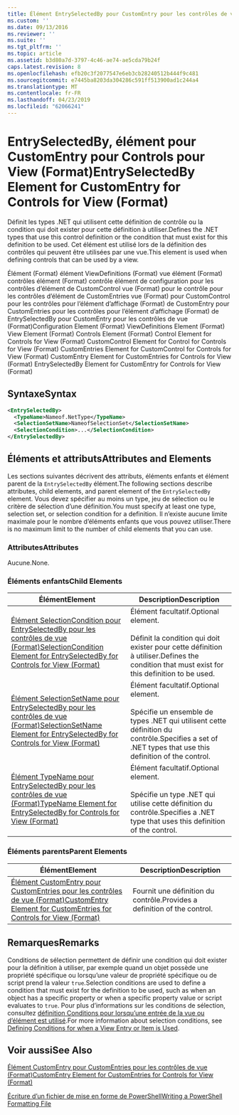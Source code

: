 ```yaml
---
title: Élément EntrySelectedBy pour CustomEntry pour les contrôles de vue (Format) | Microsoft Docs
ms.custom: ''
ms.date: 09/13/2016
ms.reviewer: ''
ms.suite: ''
ms.tgt_pltfrm: ''
ms.topic: article
ms.assetid: b3d80a7d-3797-4c46-ae74-ae5cda79b24f
caps.latest.revision: 8
ms.openlocfilehash: efb20c3f2077547e6eb3cb28240512b444f9c481
ms.sourcegitcommit: e7445ba8203da304286c591ff513900ad1c244a4
ms.translationtype: MT
ms.contentlocale: fr-FR
ms.lasthandoff: 04/23/2019
ms.locfileid: "62066241"
---
```

# <a name="entryselectedby-element-for-customentry-for-controls-for-view-format"></a><span data-ttu-id="9fc2b-102">EntrySelectedBy, élément pour CustomEntry pour Controls pour View (Format)</span><span class="sxs-lookup"><span data-stu-id="9fc2b-102">EntrySelectedBy Element for CustomEntry for Controls for View (Format)</span></span>

<span data-ttu-id="9fc2b-103">Définit les types .NET qui utilisent cette définition de contrôle ou la condition qui doit exister pour cette définition à utiliser.</span><span class="sxs-lookup"><span data-stu-id="9fc2b-103">Defines the .NET types that use this control definition or the condition that must exist for this definition to be used.</span></span> <span data-ttu-id="9fc2b-104">Cet élément est utilisé lors de la définition des contrôles qui peuvent être utilisées par une vue.</span><span class="sxs-lookup"><span data-stu-id="9fc2b-104">This element is used when defining controls that can be used by a view.</span></span>

<span data-ttu-id="9fc2b-105">Élément (Format) élément ViewDefinitions (Format) vue élément (Format) contrôles élément (Format) contrôle élément de configuration pour les contrôles d’élément de CustomControl vue (Format) pour le contrôle pour les contrôles d’élément de CustomEntries vue (Format) pour CustomControl pour les contrôles pour l’élément d’affichage (Format) de CustomEntry pour CustomEntries pour les contrôles pour l’élément d’affichage (Format) de EntrySelectedBy pour CustomEntry pour les contrôles de vue (Format)</span><span class="sxs-lookup"><span data-stu-id="9fc2b-105">Configuration Element (Format) ViewDefinitions Element (Format) View Element (Format) Controls Element (Format) Control Element for Controls for View (Format) CustomControl Element for Control for Controls for View (Format) CustomEntries Element for CustomControl for Controls for View (Format) CustomEntry Element for CustomEntries for Controls for View (Format) EntrySelectedBy Element for CustomEntry for Controls for View (Format)</span></span>

## <a name="syntax"></a><span data-ttu-id="9fc2b-106">Syntaxe</span><span class="sxs-lookup"><span data-stu-id="9fc2b-106">Syntax</span></span>

```xml
<EntrySelectedBy>
  <TypeName>Nameof.NetType</TypeName>
  <SelectionSetName>NameofSelectionSet</SelectionSetName>
  <SelectionCondition>...</SelectionCondition>
</EntrySelectedBy>
```

## <a name="attributes-and-elements"></a><span data-ttu-id="9fc2b-107">Éléments et attributs</span><span class="sxs-lookup"><span data-stu-id="9fc2b-107">Attributes and Elements</span></span>

<span data-ttu-id="9fc2b-108">Les sections suivantes décrivent des attributs, éléments enfants et élément parent de la `EntrySelectedBy` élément.</span><span class="sxs-lookup"><span data-stu-id="9fc2b-108">The following sections describe attributes, child elements, and parent element of the `EntrySelectedBy` element.</span></span> <span data-ttu-id="9fc2b-109">Vous devez spécifier au moins un type, jeu de sélection ou le critère de sélection d’une définition.</span><span class="sxs-lookup"><span data-stu-id="9fc2b-109">You must specify at least one type, selection set, or selection condition for a definition.</span></span> <span data-ttu-id="9fc2b-110">Il n’existe aucune limite maximale pour le nombre d’éléments enfants que vous pouvez utiliser.</span><span class="sxs-lookup"><span data-stu-id="9fc2b-110">There is no maximum limit to the number of child elements that you can use.</span></span>

### <a name="attributes"></a><span data-ttu-id="9fc2b-111">Attributes</span><span class="sxs-lookup"><span data-stu-id="9fc2b-111">Attributes</span></span>

<span data-ttu-id="9fc2b-112">Aucune.</span><span class="sxs-lookup"><span data-stu-id="9fc2b-112">None.</span></span>

### <a name="child-elements"></a><span data-ttu-id="9fc2b-113">Éléments enfants</span><span class="sxs-lookup"><span data-stu-id="9fc2b-113">Child Elements</span></span>

|<span data-ttu-id="9fc2b-114">Élément</span><span class="sxs-lookup"><span data-stu-id="9fc2b-114">Element</span></span>|<span data-ttu-id="9fc2b-115">Description</span><span class="sxs-lookup"><span data-stu-id="9fc2b-115">Description</span></span>|
|-------------|-----------------|
|[<span data-ttu-id="9fc2b-116">Élément SelectionCondition pour EntrySelectedBy pour les contrôles de vue (Format)</span><span class="sxs-lookup"><span data-stu-id="9fc2b-116">SelectionCondition Element for EntrySelectedBy for Controls for View (Format)</span></span>](./selectioncondition-element-for-entryselectedby-for-controls-for-view-format.md)|<span data-ttu-id="9fc2b-117">Élément facultatif.</span><span class="sxs-lookup"><span data-stu-id="9fc2b-117">Optional element.</span></span><br /><br /> <span data-ttu-id="9fc2b-118">Définit la condition qui doit exister pour cette définition à utiliser.</span><span class="sxs-lookup"><span data-stu-id="9fc2b-118">Defines the condition that must exist for this definition to be used.</span></span>|
|[<span data-ttu-id="9fc2b-119">Élément SelectionSetName pour EntrySelectedBy pour les contrôles de vue (Format)</span><span class="sxs-lookup"><span data-stu-id="9fc2b-119">SelectionSetName Element for EntrySelectedBy for Controls for View (Format)</span></span>](./selectionsetname-element-for-entryselectedby-for-controls-for-view-format.md)|<span data-ttu-id="9fc2b-120">Élément facultatif.</span><span class="sxs-lookup"><span data-stu-id="9fc2b-120">Optional element.</span></span><br /><br /> <span data-ttu-id="9fc2b-121">Spécifie un ensemble de types .NET qui utilisent cette définition du contrôle.</span><span class="sxs-lookup"><span data-stu-id="9fc2b-121">Specifies a set of .NET types that use this definition of the control.</span></span>|
|[<span data-ttu-id="9fc2b-122">Élément TypeName pour EntrySelectedBy pour les contrôles de vue (Format)</span><span class="sxs-lookup"><span data-stu-id="9fc2b-122">TypeName Element for EntrySelectedBy for Controls for View (Format)</span></span>](./typename-element-for-entryselectedby-for-controls-for-view-format.md)|<span data-ttu-id="9fc2b-123">Élément facultatif.</span><span class="sxs-lookup"><span data-stu-id="9fc2b-123">Optional element.</span></span><br /><br /> <span data-ttu-id="9fc2b-124">Spécifie un type .NET qui utilise cette définition du contrôle.</span><span class="sxs-lookup"><span data-stu-id="9fc2b-124">Specifies a .NET type that uses this definition of the control.</span></span>|

### <a name="parent-elements"></a><span data-ttu-id="9fc2b-125">Éléments parents</span><span class="sxs-lookup"><span data-stu-id="9fc2b-125">Parent Elements</span></span>

|<span data-ttu-id="9fc2b-126">Élément</span><span class="sxs-lookup"><span data-stu-id="9fc2b-126">Element</span></span>|<span data-ttu-id="9fc2b-127">Description</span><span class="sxs-lookup"><span data-stu-id="9fc2b-127">Description</span></span>|
|-------------|-----------------|
|[<span data-ttu-id="9fc2b-128">Élément CustomEntry pour CustomEntries pour les contrôles de vue (Format)</span><span class="sxs-lookup"><span data-stu-id="9fc2b-128">CustomEntry Element for CustomEntries for Controls for View (Format)</span></span>](./customentry-element-for-customentries-for-controls-for-view-format.md)|<span data-ttu-id="9fc2b-129">Fournit une définition du contrôle.</span><span class="sxs-lookup"><span data-stu-id="9fc2b-129">Provides a definition of the control.</span></span>|

## <a name="remarks"></a><span data-ttu-id="9fc2b-130">Remarques</span><span class="sxs-lookup"><span data-stu-id="9fc2b-130">Remarks</span></span>

<span data-ttu-id="9fc2b-131">Conditions de sélection permettent de définir une condition qui doit exister pour la définition à utiliser, par exemple quand un objet possède une propriété spécifique ou lorsqu’une valeur de propriété spécifique ou de script prend la valeur `true`.</span><span class="sxs-lookup"><span data-stu-id="9fc2b-131">Selection conditions are used to define a condition that must exist for the definition to be used, such as when an object has a specific property or when a specific property value or script evaluates to `true`.</span></span> <span data-ttu-id="9fc2b-132">Pour plus d’informations sur les conditions de sélection, consultez [définition Conditions pour lorsqu’une entrée de la vue ou d’élément est utilisé](./defining-conditions-for-displaying-data.md).</span><span class="sxs-lookup"><span data-stu-id="9fc2b-132">For more information about selection conditions, see [Defining Conditions for when a View Entry or Item is Used](./defining-conditions-for-displaying-data.md).</span></span>

## <a name="see-also"></a><span data-ttu-id="9fc2b-133">Voir aussi</span><span class="sxs-lookup"><span data-stu-id="9fc2b-133">See Also</span></span>

[<span data-ttu-id="9fc2b-134">Élément CustomEntry pour CustomEntries pour les contrôles de vue (Format)</span><span class="sxs-lookup"><span data-stu-id="9fc2b-134">CustomEntry Element for CustomEntries for Controls for View (Format)</span></span>](./customentry-element-for-customentries-for-controls-for-view-format.md)

[<span data-ttu-id="9fc2b-135">Écriture d’un fichier de mise en forme de PowerShell</span><span class="sxs-lookup"><span data-stu-id="9fc2b-135">Writing a PowerShell Formatting File</span></span>](./writing-a-powershell-formatting-file.md)
